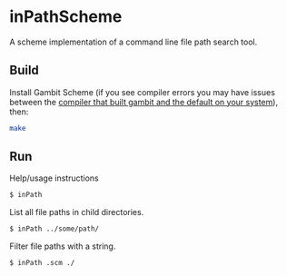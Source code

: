 inPathScheme
============

A scheme implementation of a command line file path search tool.

## Build

Install Gambit Scheme (if you see compiler errors you may have issues between the [compiler that built gambit and the default on your system](https://github.com/Homebrew/homebrew/issues/17099)), then:

```sh
make 
```

## Run

Help/usage instructions
  ```sh
  $ inPath
  ```

List all file paths in child directories.
  ```sh
  $ inPath ../some/path/
  ```

Filter file paths with a string.
  ```sh
  $ inPath .scm ./
  ```

